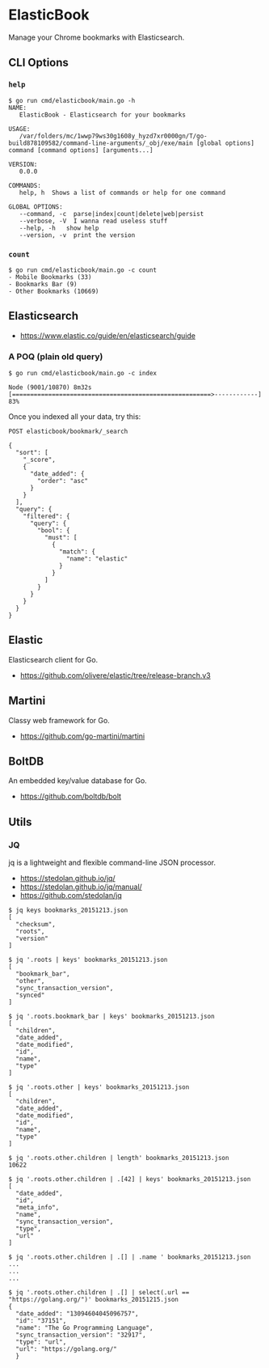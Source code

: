 # ElasticBook

Manage your Chrome bookmarks with Elasticsearch.

## CLI Options

### `help`

```
$ go run cmd/elasticbook/main.go -h
NAME:
   ElasticBook - Elasticsearch for your bookmarks

USAGE:
   /var/folders/mc/1wwp79ws30g1608y_hyzd7xr0000gn/T/go-build878109582/command-line-arguments/_obj/exe/main [global options] command [command options] [arguments...]

VERSION:
   0.0.0

COMMANDS:
   help, h  Shows a list of commands or help for one command

GLOBAL OPTIONS:
   --command, -c  parse|index|count|delete|web|persist
   --verbose, -V  I wanna read useless stuff
   --help, -h   show help
   --version, -v  print the version

```

### `count`

```
$ go run cmd/elasticbook/main.go -c count
- Mobile Bookmarks (33)
- Bookmarks Bar (9)
- Other Bookmarks (10669)
```

## Elasticsearch

- https://www.elastic.co/guide/en/elasticsearch/guide

### A POQ (plain old query)

```
$ go run cmd/elasticbook/main.go -c index

Node (9001/10870) 8m32s [=======================================================>------------]  83%
```

Once you indexed all your data, try this:

```
POST elasticbook/bookmark/_search

{
  "sort": [
    "_score",
    {
      "date_added": {
        "order": "asc"
      }
    }
  ],
  "query": {
    "filtered": {
      "query": {
        "bool": {
          "must": [
            {
              "match": {
                "name": "elastic"
              }
            }
          ]
        }
      }
    }
  }
}
```

## Elastic

Elasticsearch client for Go.

- https://github.com/olivere/elastic/tree/release-branch.v3

## Martini

Classy web framework for Go.

- https://github.com/go-martini/martini

## BoltDB

An embedded key/value database for Go.

- https://github.com/boltdb/bolt

## Utils

### JQ

jq is a lightweight and flexible command-line JSON processor.

- https://stedolan.github.io/jq/
- https://stedolan.github.io/jq/manual/
- https://github.com/stedolan/jq

```
$ jq keys bookmarks_20151213.json
[
  "checksum",
  "roots",
  "version"
]
```

```
$ jq '.roots | keys' bookmarks_20151213.json
[
  "bookmark_bar",
  "other",
  "sync_transaction_version",
  "synced"
]
```

```
$ jq '.roots.bookmark_bar | keys' bookmarks_20151213.json
[
  "children",
  "date_added",
  "date_modified",
  "id",
  "name",
  "type"
]

$ jq '.roots.other | keys' bookmarks_20151213.json
[
  "children",
  "date_added",
  "date_modified",
  "id",
  "name",
  "type"
]
```

```
$ jq '.roots.other.children | length' bookmarks_20151213.json
10622
```

```
$ jq '.roots.other.children | .[42] | keys' bookmarks_20151213.json
[
  "date_added",
  "id",
  "meta_info",
  "name",
  "sync_transaction_version",
  "type",
  "url"
]
```

```
$ jq '.roots.other.children | .[] | .name ' bookmarks_20151213.json
...
...
...
```

```
$ jq '.roots.other.children | .[] | select(.url == "https://golang.org/")' bookmarks_20151215.json
{
  "date_added": "13094604045096757",
  "id": "37151",
  "name": "The Go Programming Language",
  "sync_transaction_version": "32917",
  "type": "url",
  "url": "https://golang.org/"
  }
```



